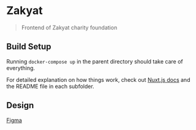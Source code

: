 # Zakyat

> Frontend of Zakyat charity foundation

## Build Setup

Running `docker-compose up` in the parent directory should take care of everything.


For detailed explanation on how things work, check out [Nuxt.js docs](https://nuxtjs.org) and the README file in each subfolder.

## Design

[Figma](https://www.figma.com/file/Uawx1aTAf6LJjjG2xgoV6v/Web-Zakyat?node-id=0%3A1)
